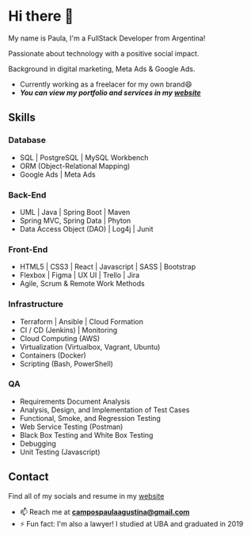 # Hi there 👋

My name is Paula, I'm a FullStack Developer from Argentina!

Passionate about technology with a positive social impact.

Background in digital marketing, Meta Ads & Google Ads.

* Currently working as a freelacer for my own brand😄
* ***You can view my portfolio and services in my [website](https://campospaula.myportfolio.com)***

## Skills

### Database

* SQL | PostgreSQL | MySQL Workbench
* ORM (Object-Relational Mapping)
* Google Ads | Meta Ads

### Back-End

* UML | Java | Spring Boot | Maven
* Spring MVC, Spring Data | Phyton
* Data Access Object (DAO) | Log4j | Junit

### Front-End

* HTML5 | CSS3 | React | Javascript | SASS | Bootstrap
* Flexbox | Figma | UX UI | Trello | Jira 
* Agile, Scrum & Remote Work Methods

### Infrastructure

* Terraform | Ansible | Cloud Formation
* CI / CD (Jenkins) | Monitoring
* Cloud Computing (AWS)
* Virtualization (Virtualbox, Vagrant, Ubuntu)
* Containers (Docker)
* Scripting (Bash, PowerShell)

### QA

* Requirements Document Analysis
* Analysis, Design, and Implementation of Test Cases
* Functional, Smoke, and Regression Testing
* Web Service Testing (Postman)
* Black Box Testing and White Box Testing
* Debugging
* Unit Testing (Javascript)

## Contact

Find all of my socials and resume in my [website](https://campospaula.myportfolio.com)

- 📫 Reach me at **campospaulaagustina@gmail.com**
- ⚡ Fun fact: I'm also a lawyer! I studied at UBA and graduated in 2019

